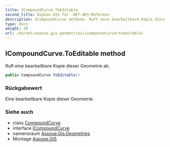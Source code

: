 ```yaml
---
title: ICompoundCurve.ToEditable
second_title: Aspose.GIS für .NET-API-Referenz
description: ICompoundCurve methode. Ruft eine bearbeitbare Kopie dieser Geometrie ab.
type: docs
weight: 30
url: /de/net/aspose.gis.geometries/icompoundcurve/toeditable/
---
```

## ICompoundCurve.ToEditable method

Ruft eine bearbeitbare Kopie dieser Geometrie ab.

```csharp
public CompoundCurve ToEditable()
```

### Rückgabewert

Eine bearbeitbare Kopie dieser Geometrie.

### Siehe auch

* class [CompoundCurve](../../compoundcurve/)
* interface [ICompoundCurve](../)
* namensraum [Aspose.Gis.Geometries](../../icompoundcurve/)
* Montage [Aspose.GIS](../../../)


